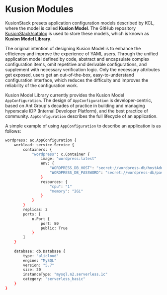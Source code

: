 # Kusion Modules

KusionStack presets application configuration models described by KCL, where the model is called **Kusion Model**. The GitHub repository [KusionStack/catalog](https://github.com/KusionStack/catalog) is used to store these models, which is known as **Kusion Model Library**.

The original intention of designing Kusion Model is to enhance the efficiency and improve the experience of YAML users. Through the unified application model defined by code, abstract and encapsulate complex configuration items, omit repetitive and derivable configurations, and supplement with necessary verification logic. Only the necessary attributes get exposed, users get an out-of-the-box, easy-to-understand configuration interface, which reduces the difficulty and improves the reliability of the configuration work.

Kusion Model Library currently provides the Kusion Model `AppConfiguration`. The design of `AppConfiguration` is developer-centric, based on Ant Group's decades of practice in building and managing hyperscale IDP (Internal Developer Platform), and the best practice of community. `AppConfiguration` describes the full lifecycle of an application.

A simple example of using `AppConfiguration` to describe an application is as follows:

```bash
wordpress: ac.AppConfiguration {
    workload: service.Service {
        containers: {
            "wordpress": c.Container {
                image: "wordpress:latest"
                env: {
                    "WORDPRESS_DB_HOST": "secret://wordpress-db/hostAddress"
                    "WORDPRESS_DB_PASSWORD": "secret://wordpress-db/password"
                }
                resources: {
                    "cpu": "1"
                    "memory": "2Gi"
                }
            }
        }
        replicas: 2
        ports: [
            n.Port {
                port: 80
                public: True
            }
        ]
    }
    
    database: db.Database {
        type: "alicloud"
        engine: "MySQL"
        version: "5.7"
        size: 20
        instanceType: "mysql.n2.serverless.1c"
        category: "serverless_basic"
    }
}
```